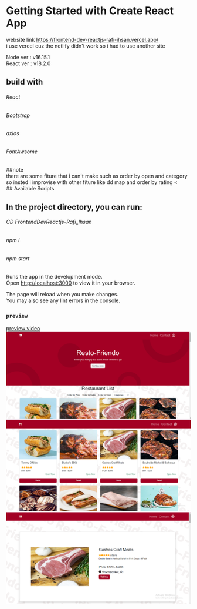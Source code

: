 # Getting Started with Create React App

website link https://frontend-dev-reactjs-rafi-ihsan.vercel.app/
<br/>
i use vercel cuz the netlify didn't work so i had to use another site

Node ver : v16.15.1
<br/>
React ver : v18.2.0
<br/>

<h2>build with</h2>
<h6>React</h6>
<h6>Bootstrap</h6>
<h6>axios</h6>
<h6>FontAwsome</h6>
##note
<br/>
there are some fiture that i can't make such as order by open and category 
<br/>
so insted i improvise with other fiture like dd map and order by rating
<<br/>
## Available Scripts


<h2>In the project directory, you can run:</h2>
<h6>CD FrontendDevReactjs-Rafi_Ihsan</h6>
<h6>npm i</h6>
<h6>npm start</h6>

Runs the app in the development mode.\
Open [http://localhost:3000](http://localhost:3000) to view it in your browser.

The page will reload when you make changes.\
You may also see any lint errors in the console.

### `preview`
[preview video](https://drive.google.com/file/d/1rGA0fsf8Ev9Oos3j9WxatZk79R4qJSK0/view?usp=sharing)
<br/>
![main](https://github.com/rafi1919/FrontendDevReactjs-Rafi_Ihsan/blob/main/public/preview/mainpage.png)
<br/>
![list](https://github.com/rafi1919/FrontendDevReactjs-Rafi_Ihsan/blob/main/public/preview/listpage.png)
<br/>
![detail](https://github.com/rafi1919/FrontendDevReactjs-Rafi_Ihsan/blob/main/public/preview/detailpage.png)



